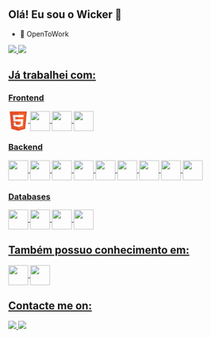 ## Olá! Eu sou o Wicker 👋

- 🔭 OpenToWork

<div>
  <a href="https://github.com/wickerhand">
  <img height="180em" src="https://github-readme-stats.vercel.app/api?username=wickerhand&show_icons=true&theme=dracula&include_all_commits=true&count_private=true"/>
  <img height="180em" src="https://github-readme-stats.vercel.app/api/top-langs/?username=wickerhand&layout=compact&langs_count=7&theme=dracula"/>
</div>
    
## Já trabalhei com:

### Frontend

<div>
  
  <img align="center" height="40px" width="40px" src="https://raw.githubusercontent.com/devicons/devicon/master/icons/html5/html5-original.svg" />
  <img align="center" height="40px" width="40px" src="https://cdn.jsdelivr.net/gh/devicons/devicon@latest/icons/css3/css3-original.svg" />
  <img align="center" height="40px" width="40px" src="https://cdn.jsdelivr.net/gh/devicons/devicon@latest/icons/react/react-original-wordmark.svg" />
  <img align="center" height="40px" width="40px" src="https://cdn.jsdelivr.net/gh/devicons/devicon@latest/icons/nextjs/nextjs-original.svg" />
</div>

### Backend

<div>
    <img align="center" height="40px" width="40px" src="https://cdn.jsdelivr.net/gh/devicons/devicon@latest/icons/nestjs/nestjs-original.svg" />        
    <img align="center" height="40px" width="40px" src="https://cdn.jsdelivr.net/gh/devicons/devicon@latest/icons/nodejs/nodejs-original-wordmark.svg" />
    <img align="center" height="40px" width="40px" src="https://cdn.jsdelivr.net/gh/devicons/devicon@latest/icons/express/express-original.svg" fill="#FFF" />
    <img align="center" height="40px" width="40px" src="https://cdn.jsdelivr.net/gh/devicons/devicon@latest/icons/typescript/typescript-original.svg" />
    <img align="center" height="40px" width="40px" src="https://cdn.jsdelivr.net/gh/devicons/devicon@latest/icons/php/php-original.svg" />
    <img align="center" height="40px" width="40px" src="https://cdn.jsdelivr.net/gh/devicons/devicon@latest/icons/laravel/laravel-original.svg" />
    <img align="center" height="40px" width="40px" src="https://cdn.jsdelivr.net/gh/devicons/devicon@latest/icons/codeigniter/codeigniter-plain-wordmark.svg" />
    <img align="center" height="40px" width="40px" src="https://cdn.jsdelivr.net/gh/devicons/devicon@latest/icons/moodle/moodle-original.svg" />
    <img align="center" height="40px" width="40px" src="https://cdn.jsdelivr.net/gh/devicons/devicon@latest/icons/docker/docker-original-wordmark.svg" />
</div>

### Databases

<div>
  <img align="center" height="40px" width="40px" src="https://cdn.jsdelivr.net/gh/devicons/devicon@latest/icons/mysql/mysql-original.svg" />
  <img align="center" height="40px" width="40px" src="https://cdn.jsdelivr.net/gh/devicons/devicon@latest/icons/postgresql/postgresql-original-wordmark.svg" />
  <img align="center" height="40px" width="40px" src="https://cdn.jsdelivr.net/gh/devicons/devicon@latest/icons/microsoftsqlserver/microsoftsqlserver-original-wordmark.svg" />
  <img align="center" height="40px" width="40px" src="https://cdn.jsdelivr.net/gh/devicons/devicon@latest/icons/mongodb/mongodb-original-wordmark.svg" />
</div>

## Também possuo conhecimento em:

<div>
  <img align="center" height="40px" width="40px" src="https://cdn.jsdelivr.net/gh/devicons/devicon@latest/icons/rabbitmq/rabbitmq-original.svg" />
  <img align="center" height="40px" width="40px" src="https://cdn.jsdelivr.net/gh/devicons/devicon@latest/icons/amazonwebservices/amazonwebservices-original-wordmark.svg" />
</div>

## Contacte me on:

<div>
  <a href="https://www.linkedin.com/in/wicker-galiano-borghardt-hand/" target="_blank" rel="nofollow">
    <img src="https://camo.githubusercontent.com/591c02e8ff595d43e0b35b1b29aed639a7154b959cd8f8c854b9e176d885b094/68747470733a2f2f696d672e736869656c64732e696f2f62616467652f4c696e6b6564496e2d3030373742353f7374796c653d666f722d7468652d6261646765266c6f676f3d6c696e6b6564696e266c6f676f436f6c6f723d7768697465" data-canonical-src="https://img.shields.io/badge/LinkedIn-0077B5?style=for-the-badge&amp;logo=linkedin&amp;logoColor=white" style="max-width: 100%;">
  </a>
  <a href="mailto:wickerhand@gmail.com" target="_blank">
    <img src="https://camo.githubusercontent.com/71a0f4bfcf1f2220e2b1c246ac2ee681c47ee914d1c1f0e27a0e6c9ac2e9f134/68747470733a2f2f696d672e736869656c64732e696f2f62616467652f476d61696c2d4431343833363f7374796c653d666f722d7468652d6261646765266c6f676f3d676d61696c266c6f676f436f6c6f723d7768697465" data-canonical-src="https://img.shields.io/badge/Gmail-D14836?style=for-the-badge&amp;logo=gmail&amp;logoColor=white" style="max-width: 100%;">
  </a>
</div>
  <!--
<div style="display: inline_block"><br>
  <img align="center" alt="Rafa-Js" height="30" width="40" src="https://raw.githubusercontent.com/devicons/devicon/master/icons/javascript/javascript-plain.svg">
  <img align="center" alt="Rafa-Ts" height="30" width="40" src="https://raw.githubusercontent.com/devicons/devicon/master/icons/typescript/typescript-plain.svg">
  <img align="center" alt="Rafa-React" height="30" width="40" src="https://raw.githubusercontent.com/devicons/devicon/master/icons/react/react-original.svg">
  <img align="center" alt="Rafa-HTML" height="30" width="40" src="https://raw.githubusercontent.com/devicons/devicon/master/icons/html5/html5-original.svg">
  <img align="center" alt="Rafa-CSS" height="30" width="40" src="https://raw.githubusercontent.com/devicons/devicon/master/icons/css3/css3-original.svg">
  <img align="center" alt="Rafa-Python" height="30" width="40" src="https://raw.githubusercontent.com/devicons/devicon/master/icons/python/python-original.svg">
  <img align="center" alt="Rafa-Csharp" height="30" width="40" src="https://raw.githubusercontent.com/devicons/devicon/master/icons/csharp/csharp-original.svg">
  <img align="right" alt="Rafa-yoda" src="https://cdn.discordapp.com/attachments/795358919417397249/825430589581688872/hi.gif">
</div>
-->

